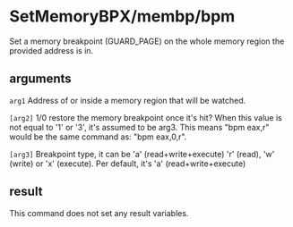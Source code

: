 # SetMemoryBPX/membp/bpm

Set a memory breakpoint (GUARD_PAGE) on the whole memory region the provided address is in.

## arguments

`arg1` Address of or inside a memory region that will be watched.

`[arg2]` 1/0 restore the memory breakpoint once it's hit? When this value is not equal to '1' or '3', it's assumed to be arg3. This means "bpm eax,r" would be the same command as: "bpm eax,0,r".

`[arg3]` Breakpoint type, it can be 'a' (read+write+execute) 'r' (read), 'w' (write) or 'x' (execute). Per default, it's 'a' (read+write+execute)

## result

This command does not set any result variables.
